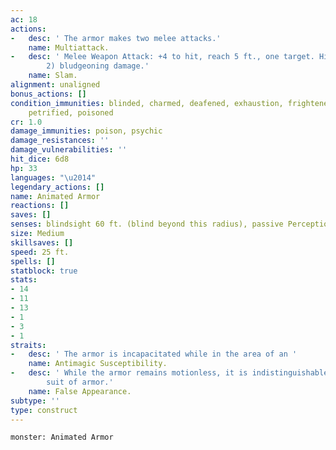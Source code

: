 ```yaml
---
ac: 18
actions:
-   desc: ' The armor makes two melee attacks.'
    name: Multiattack.
-   desc: ' Melee Weapon Attack: +4 to hit, reach 5 ft., one target. Hit: 5 (1d6 +
        2) bludgeoning damage.'
    name: Slam.
alignment: unaligned
bonus_actions: []
condition_immunities: blinded, charmed, deafened, exhaustion, frightened, paralyzed,
    petrified, poisoned
cr: 1.0
damage_immunities: poison, psychic
damage_resistances: ''
damage_vulnerabilities: ''
hit_dice: 6d8
hp: 33
languages: "\u2014"
legendary_actions: []
name: Animated Armor
reactions: []
saves: []
senses: blindsight 60 ft. (blind beyond this radius), passive Perception 6
size: Medium
skillsaves: []
speed: 25 ft.
spells: []
statblock: true
stats:
- 14
- 11
- 13
- 1
- 3
- 1
straits:
-   desc: ' The armor is incapacitated while in the area of an '
    name: Antimagic Susceptibility.
-   desc: ' While the armor remains motionless, it is indistinguishable from a normal
        suit of armor.'
    name: False Appearance.
subtype: ''
type: construct
---
```

```statblock
monster: Animated Armor
```